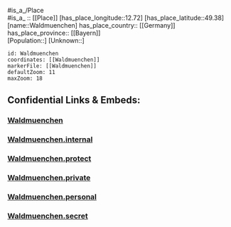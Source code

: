 ﻿---
location: [49.38,12.72] 
mapzoom: [7,12] 
mapmarker: city 
type: City
tags:
- geo/City


SpocWebEntityId: 35414
isDeleted: false
confidential: public

---
#is_a_/Place  
#is_a_ :: [[Place]] 
[has_place_longitude::12.72] 
[has_place_latitude::49.38] 
[name::Waldmuenchen] 
has_place_country:: [[Germany]]  
has_place_province:: [[Bayern]]  
[Population::] 
[Unknown::] 


```leaflet
id: Waldmuenchen
coordinates: [[Waldmuenchen]] 
markerFile: [[Waldmuenchen]] 
defaultZoom: 11 
maxZoom: 18
```


## Confidential Links & Embeds: 

### [Waldmuenchen](/_public/Earth/Continent/Europe/Europe~Central/Germany/Germany~West/Bayern/counties~Bayern/Cham/cities~Cham/Waldmünchen/City/Waldmuenchen.md) 

### [Waldmuenchen.internal](/_internal/Earth/Continent/Europe/Europe~Central/Germany/Germany~West/Bayern/counties~Bayern/Cham/cities~Cham/Waldmünchen/City/Waldmuenchen.internal.md) 

### [Waldmuenchen.protect](/_protect/Earth/Continent/Europe/Europe~Central/Germany/Germany~West/Bayern/counties~Bayern/Cham/cities~Cham/Waldmünchen/City/Waldmuenchen.protect.md) 

### [Waldmuenchen.private](/_private/Earth/Continent/Europe/Europe~Central/Germany/Germany~West/Bayern/counties~Bayern/Cham/cities~Cham/Waldmünchen/City/Waldmuenchen.private.md) 

### [Waldmuenchen.personal](/_personal/Earth/Continent/Europe/Europe~Central/Germany/Germany~West/Bayern/counties~Bayern/Cham/cities~Cham/Waldmünchen/City/Waldmuenchen.personal.md) 

### [Waldmuenchen.secret](/_secret/Earth/Continent/Europe/Europe~Central/Germany/Germany~West/Bayern/counties~Bayern/Cham/cities~Cham/Waldmünchen/City/Waldmuenchen.secret.md) 
